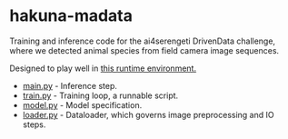# hakuna-madata

Training and inference code for the ai4serengeti DrivenData challenge, where we detected animal species from field camera image sequences. 

Designed to play well in [this runtime environment.](https://github.com/NaimKabir/ai4earth-serengeti-runtime)

* [main.py](https://github.com/NaimKabir/hakuna-madata/blob/master/main.py) - Inference step.
* [train.py](https://github.com/NaimKabir/hakuna-madata/blob/master/train.py) - Training loop, a runnable script.
* [model.py](https://github.com/NaimKabir/hakuna-madata/blob/master/model.py) - Model specification.
* [loader.py](https://github.com/NaimKabir/hakuna-madata/blob/master/loader.py) - Dataloader, which governs image preprocessing and IO steps.

